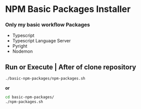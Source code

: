 # NPM Basic Packages Installer

### Only my basic workflow Packages

- Typescript
- Typescript Language Server
- Pyright
- Nodemon

## Run or Execute | After of clone repository

```bash
./basic-npm-packages/npm-packages.sh
```

**or**
```bash
cd basic-npm-packages/
./npm-packages.sh 
```
